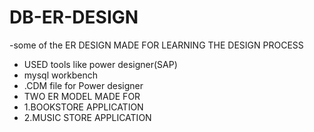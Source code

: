 # DB-ER-DESIGN
-some of the ER DESIGN MADE  FOR LEARNING THE DESIGN PROCESS
   - USED tools like power designer(SAP)
   - mysql workbench
 - .CDM file for Power designer
 - TWO ER MODEL MADE FOR 
  - 1.BOOKSTORE APPLICATION
  - 2.MUSIC STORE APPLICATION
